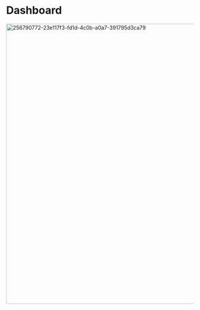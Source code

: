 # Dashboard
<img width="1342" height="752" alt="256790772-23e117f3-fd1d-4c0b-a0a7-391795d3ca79" src="https://github.com/user-attachments/assets/406f40d0-e752-4bd4-85b8-aed2d1b364a8" />



